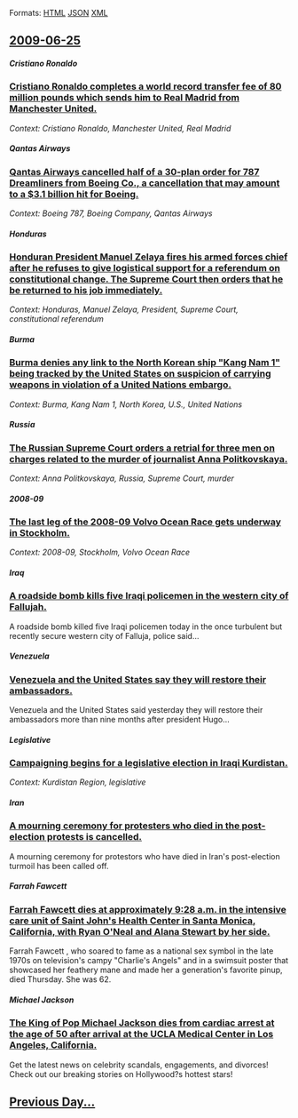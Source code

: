 
Formats: [HTML](2009/06/25/index.html)  [JSON](2009/06/25/index.json)  [XML](2009/06/25/index.xml)  

## [2009-06-25](/news/2009/06/25/index.md)

##### Cristiano Ronaldo
### [ Cristiano Ronaldo completes a world record transfer fee of 80 million pounds which sends him to Real Madrid from Manchester United. ](/news/2009/06/25/cristiano-ronaldo-completes-a-world-record-transfer-fee-of-80-million-pounds-which-sends-him-to-real-madrid-from-manchester-united.md)
_Context: Cristiano Ronaldo, Manchester United, Real Madrid_

##### Qantas Airways
### [ Qantas Airways cancelled half of a 30-plan order for 787 Dreamliners from Boeing Co., a cancellation that may amount to a $3.1 billion hit for Boeing. ](/news/2009/06/25/qantas-airways-cancelled-half-of-a-30-plan-order-for-787-dreamliners-from-boeing-co-a-cancellation-that-may-amount-to-a-3-1-billion-hit.md)
_Context: Boeing 787, Boeing Company, Qantas Airways_

##### Honduras
### [ Honduran President Manuel Zelaya fires his armed forces chief after he refuses to give logistical support for a referendum on constitutional change. The Supreme Court then orders that he be returned to his job immediately. ](/news/2009/06/25/honduran-president-manuel-zelaya-fires-his-armed-forces-chief-after-he-refuses-to-give-logistical-support-for-a-referendum-on-constitutiona.md)
_Context: Honduras, Manuel Zelaya, President, Supreme Court, constitutional referendum_

##### Burma
### [ Burma denies any link to the North Korean ship "Kang Nam 1" being tracked by the United States on suspicion of carrying weapons in violation of a United Nations embargo. ](/news/2009/06/25/burma-denies-any-link-to-the-north-korean-ship-kang-nam-1-being-tracked-by-the-united-states-on-suspicion-of-carrying-weapons-in-violatio.md)
_Context: Burma, Kang Nam 1, North Korea, U.S., United Nations_

##### Russia
### [ The Russian Supreme Court orders a retrial for three men on charges related to the murder of journalist Anna Politkovskaya. ](/news/2009/06/25/the-russian-supreme-court-orders-a-retrial-for-three-men-on-charges-related-to-the-murder-of-journalist-anna-politkovskaya.md)
_Context: Anna Politkovskaya, Russia, Supreme Court, murder_

##### 2008-09
### [ The last leg of the 2008-09 Volvo Ocean Race gets underway in Stockholm. ](/news/2009/06/25/the-last-leg-of-the-2008a09-volvo-ocean-race-gets-underway-in-stockholm.md)
_Context: 2008-09, Stockholm, Volvo Ocean Race_

##### Iraq
### [ A roadside bomb kills five Iraqi policemen in the western city of Fallujah. ](/news/2009/06/25/a-roadside-bomb-kills-five-iraqi-policemen-in-the-western-city-of-fallujah.md)
A roadside bomb killed five Iraqi policemen today in the once turbulent but recently secure western city of Falluja, police said&hellip;

##### Venezuela
### [ Venezuela and the United States say they will restore their ambassadors. ](/news/2009/06/25/venezuela-and-the-united-states-say-they-will-restore-their-ambassadors.md)
Venezuela and the United States said yesterday they will restore their ambassadors more than nine months after president Hugo&hellip;

##### Legislative
### [ Campaigning begins for a legislative election in Iraqi Kurdistan. ](/news/2009/06/25/campaigning-begins-for-a-legislative-election-in-iraqi-kurdistan.md)
_Context: Kurdistan Region, legislative_

##### Iran
### [ A mourning ceremony for protesters who died in the post-election protests is cancelled. ](/news/2009/06/25/a-mourning-ceremony-for-protesters-who-died-in-the-post-election-protests-is-cancelled.md)
A mourning ceremony for protestors who have died in Iran&#39;s post-election turmoil has been called off.

##### Farrah Fawcett
### [ Farrah Fawcett dies at approximately 9:28 a.m. in the intensive care unit of Saint John's Health Center in Santa Monica, California, with Ryan O'Neal and Alana Stewart by her side. ](/news/2009/06/25/farrah-fawcett-dies-at-approximately-9-28-a-m-in-the-intensive-care-unit-of-saint-john-s-health-center-in-santa-monica-california-with-r.md)
Farrah Fawcett , who soared to fame as a national sex symbol in the late 1970s on television&apos;s campy &quot;Charlie&apos;s Angels&quot; and in a swimsuit poster that showcased her feathery mane and made her a generation&apos;s favorite pinup, died Thursday. She was 62.

##### Michael Jackson
### [ The King of Pop Michael Jackson dies from cardiac arrest at the age of 50 after arrival at the UCLA Medical Center in Los Angeles, California. ](/news/2009/06/25/the-king-of-pop-michael-jackson-dies-from-cardiac-arrest-at-the-age-of-50-after-arrival-at-the-ucla-medical-center-in-los-angeles-californ.md)
Get the latest news on celebrity scandals, engagements, and divorces! Check out our breaking stories on Hollywood?s hottest stars!

## [Previous Day...](/news/2009/06/24/index.md)

